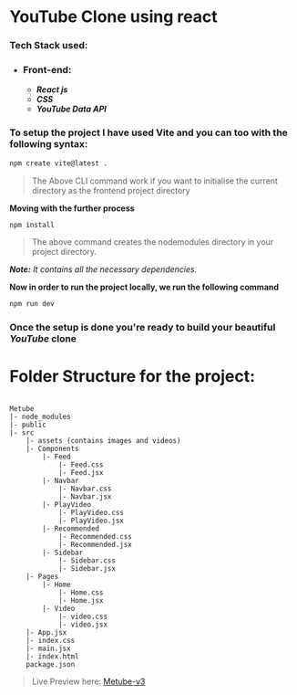 # YouTube Clone using react

### Tech Stack used: 
- ### **Front-end**:
    - ***React js***
    - ***CSS***
    - ***YouTube Data API***

### To setup the project I have used Vite and you can too with the following syntax:

```cmd
npm create vite@latest .
```

> The Above CLI command work if you want to initialise the current directory as the frontend project directory

**Moving with the further process**

```cmd
npm install
```

> The above command creates the nodemodules directory in your project directory.

***Note:*** *It contains all the necessary dependencies.*

**Now in order to run the project locally, we run the following command**

```cmd
npm run dev
```

### Once the setup is done you're ready to build your beautiful *YouTube* clone

# Folder Structure for the  project:
```text

Metube
|- node_modules
|- public
|- src
    |- assets (contains images and videos)
    |- Components
        |- Feed
            |- Feed.css
            |- Feed.jsx
        |- Navbar
            |- Navbar.css
            |- Navbar.jsx
        |- PlayVideo
            |- PlayVideo.css
            |- PlayVideo.jsx
        |- Recommended
            |- Recommended.css
            |- Recommended.jsx
        |- Sidebar
            |- Sidebar.css
            |- Sidebar.jsx
    |- Pages
        |- Home
            |- Home.css
            |- Home.jsx
        |- Video
            |- video.css
            |- video.jsx
    |- App.jsx
    |- index.css
    |- main.jsx
    |- index.html
    package.json
```

> Live Preview here: [Metube-v3](https://metube-v3.vercel.app/)